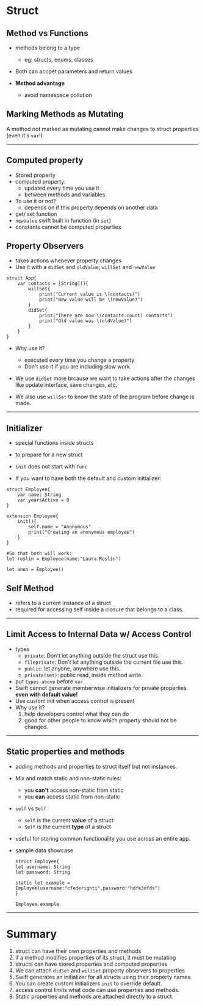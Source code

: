 # Struct
##  Method vs Functions
- methods belong to a type
    - eg: structs, enums, classes
- Both can accpet parameters and return values

- **Method advantage** 
    - avoid namespace pollution

## Marking Methods as Mutating
A method not marked as mutating cannot make changes to struct properties (even it's `var`!)

---
## Computed property
- Stored property
- computed property: 
    - updated every time you use it
    - between methods and variables
- To use it or not?
    - depends on if this property depends on another data
- get/ set function
- `newValue` swift built in function (in `set`)
- constants cannot be computed properties

## Property Observers
- takes actions whenever property changes
- Use it with a `didSet` and `oldValue`; `willSet` and `newValue`
```
struct App{
    var contacts = [String](){
        willSet{
            print("Current value is \(contacts)")
            print("New value will be \(newValue)")
        }
        didSet{
            print("There are now \(contacts.count) contacts")
            print("Old value was \(oldValue)")
        }
    }
}
```

- Why use it?
    - executed every time you change a property
    - Don't use it if you are including slow work

- We use `didSet` more brcause we want to take actions after the changes like update interface, save changes, etc.

- We also use `willSet` to know the state of the program before change is made.

---

## Initializer
- special functions inside structs
- to prepare for a new struct
- `init` does not start with `func`

- If you want to have both the default and custom initializer:
```
struct Employee{
    var name: String
    var yearsActive = 0
}

extension Employee{
    init(){
        self.name = "Anonymous"
        print("Creating an anonymous employee")
    }
}

#So that both will work:
let roslin = Employee(name:"Laura Roslin")

let anon = Employee()
```

## Self Method
- refers to a current instance of a struct
- required for accessing self inside a closure that belongs to a class.

---
## Limit Access to Internal Data w/ **Access Control**
- types
    - `private`: Don't let anything outside the struct use this.
    - `fileprivate`: Don't let anything outside the current file use this.
    - `public`: let anyone, anywhere use this.
    - `private(set)`: public read, inside method write.
- put `types above` before `var`
- Swift cannot generate memberwise initializers for private properties **even with default value!**
- Use custom init when access control is present
- Why use it?
    1. help developers control what they can do
    2. good for other people to know which property should not be changed.

---
## Static properties and methods
- adding methods and properties to struct itself but not instances.

- Mix and match static and non-static rules:
    - you **can't** access non-static from static
    - you **can** access static from non-static

- `self` vs `Self`
    -  `self` is the current **value** of a struct
    - `Self` is the current **type** of a struct

- useful for storing common functionality you use across an entire app.
- sample data showcase
    ```
    struct Employee{
    let username: String
    let password: String
    
    static let example = Employee(username:"cfederighti",password:"hdfk3nfds")
    }

    Employee.example 
    ```
---
# Summary
1. struct can have their own properties and methods
2. if a method modifies properties of its struct, it must be mutating
3. structs can have stored properties and computed properties
4. We can attach `didSet` and `willSet` property observers to properties
5. Swift generates an initializer for all structs using their property names.
6. You can create custom initializers `init` to override default.
7. access control limits what code can use properties and methods.
8. Static properties and methods are attached directly to a struct.